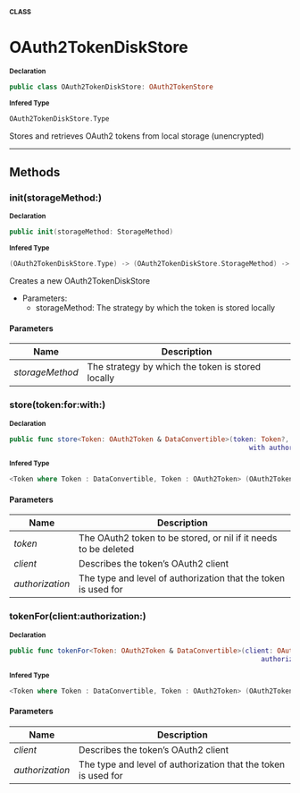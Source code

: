 <sub>**CLASS**</sub>
# OAuth2TokenDiskStore

<sub>**Declaration**</sub>
```swift
public class OAuth2TokenDiskStore: OAuth2TokenStore
```

<sub>**Infered Type**</sub>
```swift
OAuth2TokenDiskStore.Type
```

Stores and retrieves OAuth2 tokens from local storage (unencrypted)

--------------------



## Methods
### init(storageMethod:)

<sub>**Declaration**</sub>
```swift
public init(storageMethod: StorageMethod)
```

<sub>**Infered Type**</sub>
```swift
(OAuth2TokenDiskStore.Type) -> (OAuth2TokenDiskStore.StorageMethod) -> OAuth2TokenDiskStore
```

Creates a new OAuth2TokenDiskStore
- Parameters:
  - storageMethod: The strategy by which the token is stored locally

#### Parameters
| Name | Description |
| ---- | ----------- |
| *storageMethod* | The strategy by which the token is stored locally |

### store(token:for:with:)

<sub>**Declaration**</sub>
```swift
public func store<Token: OAuth2Token & DataConvertible>(token: Token?, for client: OAuth2ClientConfiguration,
                                                            with authorization: OAuth2Authorization) -> Bool
```

<sub>**Infered Type**</sub>
```swift
<Token where Token : DataConvertible, Token : OAuth2Token> (OAuth2TokenDiskStore) -> (Token?, OAuth2ClientConfiguration, OAuth2Authorization) -> Bool
```



#### Parameters
| Name | Description |
| ---- | ----------- |
| *token* | The OAuth2 token to be stored, or nil if it needs to be deleted |
| *client* | Describes the token’s OAuth2 client |
| *authorization* | The type and level of authorization that the token is used for |

### tokenFor(client:authorization:)

<sub>**Declaration**</sub>
```swift
public func tokenFor<Token: OAuth2Token & DataConvertible>(client: OAuth2ClientConfiguration,
                                                               authorization: OAuth2Authorization) -> Token?
```

<sub>**Infered Type**</sub>
```swift
<Token where Token : DataConvertible, Token : OAuth2Token> (OAuth2TokenDiskStore) -> (OAuth2ClientConfiguration, OAuth2Authorization) -> Token?
```



#### Parameters
| Name | Description |
| ---- | ----------- |
| *client* | Describes the token’s OAuth2 client |
| *authorization* | The type and level of authorization that the token is used for |